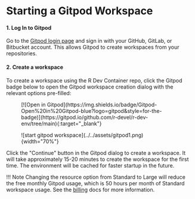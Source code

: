
# Starting a Gitpod Workspace


#### 1. Log In to Gitpod
Go to the [Gitpod login page](https://gitpod.io/login/) and sign in with your GitHub,
GitLab, or Bitbucket account. This allows Gitpod to create workspaces from your 
repositories.

#### 2. Create a workspace 
To create a workspace using the R Dev Container repo,
click the Gitpod badge below to open the Gitpod workspace creation dialog with the 
relevant options pre-filled:

<figure markdown="span">
[![Open in Gitpod](https://img.shields.io/badge/Gitpod-Open%20in%20Gitpod-blue?logo=gitpod&style=for-the-badge)](https://gitpod.io/github.com/r-devel/r-dev-env/tree/main){:target="_blank"}
</figure>

<figure markdown="span">
![start gitpod workspace](../../assets/gitpod1.png){width="70%"} 
</figure>

Click the "Continue" button in the Gitpod dialog to create a workspace. 
It will take approximately 15-20 minutes to create the workspace for the 
first time. The environment will be cached for faster startup in the future.

!!! Note
    Changing the resource option from Standard to Large will reduce the free
    monthly Gitpod usage, which is 50 hours per month of Standard workspace 
    usage. See the [billing](https://www.gitpod.io/docs/configure/billing) docs
    for more information.
    
